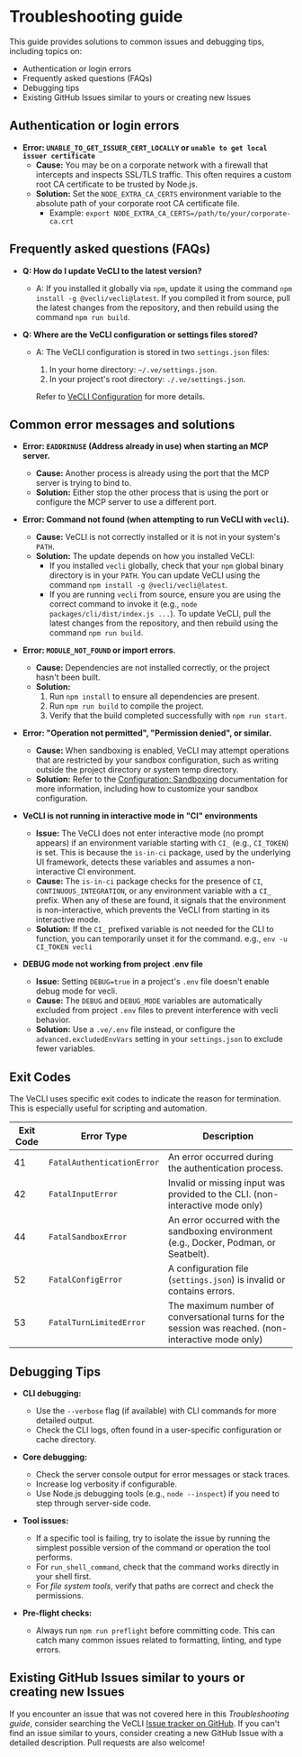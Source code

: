 # Troubleshooting guide

This guide provides solutions to common issues and debugging tips, including topics on:

- Authentication or login errors
- Frequently asked questions (FAQs)
- Debugging tips
- Existing GitHub Issues similar to yours or creating new Issues

## Authentication or login errors


- **Error: `UNABLE_TO_GET_ISSUER_CERT_LOCALLY` or `unable to get local issuer certificate`**
  - **Cause:** You may be on a corporate network with a firewall that intercepts and inspects SSL/TLS traffic. This often requires a custom root CA certificate to be trusted by Node.js.
  - **Solution:** Set the `NODE_EXTRA_CA_CERTS` environment variable to the absolute path of your corporate root CA certificate file.
    - Example: `export NODE_EXTRA_CA_CERTS=/path/to/your/corporate-ca.crt`

## Frequently asked questions (FAQs)

- **Q: How do I update VeCLI to the latest version?**
  - A: If you installed it globally via `npm`, update it using the command `npm install -g @vecli/vecli@latest`. If you compiled it from source, pull the latest changes from the repository, and then rebuild using the command `npm run build`.

- **Q: Where are the VeCLI configuration or settings files stored?**
  - A: The VeCLI configuration is stored in two `settings.json` files:
    1. In your home directory: `~/.ve/settings.json`.
    2. In your project's root directory: `./.ve/settings.json`.

    Refer to [VeCLI Configuration](./cli/configuration.md) for more details.


## Common error messages and solutions

- **Error: `EADDRINUSE` (Address already in use) when starting an MCP server.**
  - **Cause:** Another process is already using the port that the MCP server is trying to bind to.
  - **Solution:**
    Either stop the other process that is using the port or configure the MCP server to use a different port.

- **Error: Command not found (when attempting to run VeCLI with `vecli`).**
  - **Cause:** VeCLI is not correctly installed or it is not in your system's `PATH`.
  - **Solution:**
    The update depends on how you installed VeCLI:
    - If you installed `vecli` globally, check that your `npm` global binary directory is in your `PATH`. You can update VeCLI using the command `npm install -g @vecli/vecli@latest`.
    - If you are running `vecli` from source, ensure you are using the correct command to invoke it (e.g., `node packages/cli/dist/index.js ...`). To update VeCLI, pull the latest changes from the repository, and then rebuild using the command `npm run build`.

- **Error: `MODULE_NOT_FOUND` or import errors.**
  - **Cause:** Dependencies are not installed correctly, or the project hasn't been built.
  - **Solution:**
    1.  Run `npm install` to ensure all dependencies are present.
    2.  Run `npm run build` to compile the project.
    3.  Verify that the build completed successfully with `npm run start`.

- **Error: "Operation not permitted", "Permission denied", or similar.**
  - **Cause:** When sandboxing is enabled, VeCLI may attempt operations that are restricted by your sandbox configuration, such as writing outside the project directory or system temp directory.
  - **Solution:** Refer to the [Configuration: Sandboxing](./cli/configuration.md#sandboxing) documentation for more information, including how to customize your sandbox configuration.

- **VeCLI is not running in interactive mode in "CI" environments**
  - **Issue:** The VeCLI does not enter interactive mode (no prompt appears) if an environment variable starting with `CI_` (e.g., `CI_TOKEN`) is set. This is because the `is-in-ci` package, used by the underlying UI framework, detects these variables and assumes a non-interactive CI environment.
  - **Cause:** The `is-in-ci` package checks for the presence of `CI`, `CONTINUOUS_INTEGRATION`, or any environment variable with a `CI_` prefix. When any of these are found, it signals that the environment is non-interactive, which prevents the VeCLI from starting in its interactive mode.
  - **Solution:** If the `CI_` prefixed variable is not needed for the CLI to function, you can temporarily unset it for the command. e.g., `env -u CI_TOKEN vecli`

- **DEBUG mode not working from project .env file**
  - **Issue:** Setting `DEBUG=true` in a project's `.env` file doesn't enable debug mode for vecli.
  - **Cause:** The `DEBUG` and `DEBUG_MODE` variables are automatically excluded from project `.env` files to prevent interference with vecli behavior.
  - **Solution:** Use a `.ve/.env` file instead, or configure the `advanced.excludedEnvVars` setting in your `settings.json` to exclude fewer variables.

## Exit Codes

The VeCLI uses specific exit codes to indicate the reason for termination. This is especially useful for scripting and automation.

| Exit Code | Error Type                 | Description                                                                                         |
| --------- | -------------------------- | --------------------------------------------------------------------------------------------------- |
| 41        | `FatalAuthenticationError` | An error occurred during the authentication process.                                                |
| 42        | `FatalInputError`          | Invalid or missing input was provided to the CLI. (non-interactive mode only)                       |
| 44        | `FatalSandboxError`        | An error occurred with the sandboxing environment (e.g., Docker, Podman, or Seatbelt).              |
| 52        | `FatalConfigError`         | A configuration file (`settings.json`) is invalid or contains errors.                               |
| 53        | `FatalTurnLimitedError`    | The maximum number of conversational turns for the session was reached. (non-interactive mode only) |

## Debugging Tips

- **CLI debugging:**
  - Use the `--verbose` flag (if available) with CLI commands for more detailed output.
  - Check the CLI logs, often found in a user-specific configuration or cache directory.

- **Core debugging:**
  - Check the server console output for error messages or stack traces.
  - Increase log verbosity if configurable.
  - Use Node.js debugging tools (e.g., `node --inspect`) if you need to step through server-side code.

- **Tool issues:**
  - If a specific tool is failing, try to isolate the issue by running the simplest possible version of the command or operation the tool performs.
  - For `run_shell_command`, check that the command works directly in your shell first.
  - For _file system tools_, verify that paths are correct and check the permissions.

- **Pre-flight checks:**
  - Always run `npm run preflight` before committing code. This can catch many common issues related to formatting, linting, and type errors.

## Existing GitHub Issues similar to yours or creating new Issues

If you encounter an issue that was not covered here in this _Troubleshooting guide_, consider searching the VeCLI [Issue tracker on GitHub](https://github.com/volcengine/vecli). If you can't find an issue similar to yours, consider creating a new GitHub Issue with a detailed description. Pull requests are also welcome!
